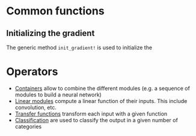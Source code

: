 # Common functions

## Initializing the gradient

The generic method `init_gradient!` is used to initialize the


# Operators

- [Containers](containers.md) allow to combine the different modules (e.g. a sequence of modules to build a neural network)
- [Linear modules](linear.md) compute a linear function of their inputs. This include convolution, etc.
- [Transfer functions](transfer.md) transform each input with a given function
- [Classification](classification.md) are used to classify the output in a given number of categories


